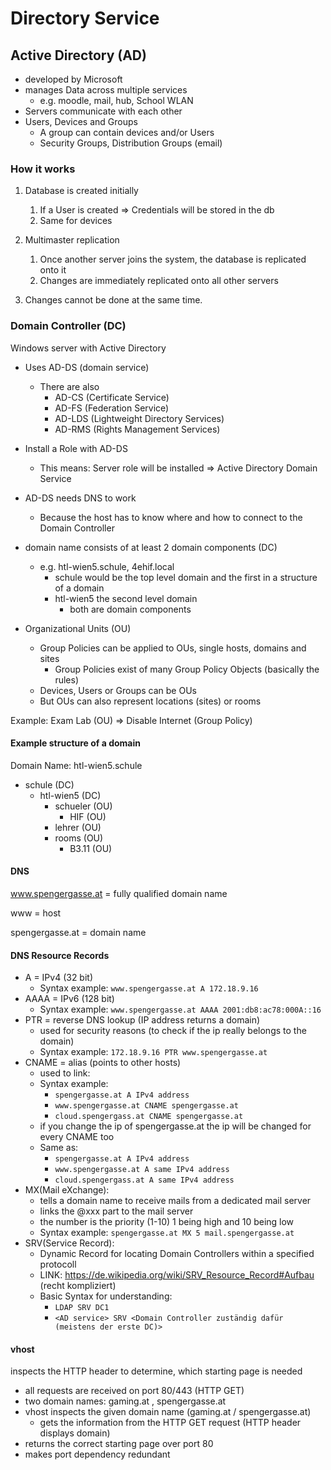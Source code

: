 # Directory Service

## Active Directory (AD) 

- developed by Microsoft
- manages Data across multiple services
   - e.g. moodle, mail, hub, School WLAN
- Servers communicate with each other
- Users, Devices and Groups 
    - A group can contain devices and/or Users
    - Security Groups, Distribution Groups (email)

### How it works

1. Database is created initially
    1. If a User is created => Credentials will be stored in the db
    2. Same for devices
2. Multimaster replication
    1. Once another server joins the system, the database is replicated onto it
    2. Changes are immediately replicated onto all other servers

3. Changes cannot be done at the same time. 

### Domain Controller (DC)

Windows server with Active Directory

- Uses AD-DS (domain service)
    - There are also
        - AD-CS (Certificate Service)
        - AD-FS (Federation Service)
        - AD-LDS (Lightweight Directory Services)
        - AD-RMS (Rights Management Services)
- Install a Role with AD-DS 
    - This means: Server role will be installed => Active Directory Domain Service
- AD-DS needs DNS to work
    - Because the host has to know where and how to connect to the Domain Controller

- domain name consists of at least 2 domain components (DC)
    - e.g. htl-wien5.schule, 4ehif.local
        - schule would be the top level domain and the first in a structure of a domain
        - htl-wien5 the second level domain
            - both are domain components
- Organizational Units (OU)
    - Group Policies can be applied to OUs, single hosts, domains and sites
        - Group Policies exist of many Group Policy Objects (basically the rules)
    - Devices, Users or Groups can be OUs
    - But OUs can also represent locations (sites) or rooms
    
Example: Exam Lab (OU) => Disable Internet (Group Policy)

#### Example structure of a domain 

Domain Name: htl-wien5.schule

- schule (DC)
    - htl-wien5 (DC)
        - schueler (OU)
            - HIF (OU)
        - lehrer (OU)
        - rooms (OU)
            - B3.11 (OU)
    
#### DNS
www.spengergasse.at = fully qualified domain name

www = host

spengergasse.at = domain name

#### DNS Resource Records
   - A = IPv4 (32 bit)
        - Syntax example:  `www.spengergasse.at A 172.18.9.16`
   - AAAA = IPv6 (128 bit)
        - Syntax example:  `www.spengergasse.at AAAA 2001:db8:ac78:000A::16`
   - PTR = reverse DNS lookup (IP address returns a domain)
        - used for security reasons (to check if the ip really belongs to the domain)
        - Syntax example:  `172.18.9.16 PTR www.spengergasse.at`
   - CNAME = alias (points to other hosts)
        - used to link:
        - Syntax example:
            - `spengergasse.at A IPv4 address`
            - `www.spengergasse.at CNAME spengergasse.at`
            - `cloud.spengergass.at CNAME spengergasse.at`
        - if you change the ip of spengergasse.at the ip will be changed for every CNAME too
        - Same as:
            - `spengergasse.at A IPv4 address`
            - `www.spengergasse.at A same IPv4 address`
            - `cloud.spengergass.at A same IPv4 address`
   - MX(Mail eXchange): 
        - tells a domain name to receive mails from a dedicated mail server
        - links the @xxx part to the mail server
        - the number is the priority (1-10) 1 being high and 10 being low
        - Syntax example:  `spengergasse.at MX 5 mail.spengergasse.at`
   - SRV(Service Record): 
        - Dynamic Record for locating Domain Controllers within a specified protocoll
        - LINK: https://de.wikipedia.org/wiki/SRV_Resource_Record#Aufbau (recht kompliziert)
        - Basic Syntax for understanding:
            - `LDAP SRV DC1`
            - `<AD service> SRV <Domain Controller zuständig dafür (meistens der erste DC)>`
               
   
#### vhost
inspects the HTTP header to determine, which starting page is needed
   - all requests are received on port 80/443 (HTTP GET)
   - two domain names: gaming.at , spengergasse.at
   - vhost inspects the given domain name (gaming.at / spengergasse.at)
        - gets the information from the HTTP GET request (HTTP header displays domain)
   - returns the correct starting page over port 80
   - makes port dependency redundant
